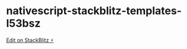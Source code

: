# nativescript-stackblitz-templates-l53bsz

[Edit on StackBlitz ⚡️](https://stackblitz.com/edit/nativescript-stackblitz-templates-l53bsz)